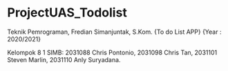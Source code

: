 # ProjectUAS_Todolist
Teknik Pemrograman, Fredian Simanjuntak, S.Kom.
{To do List APP}
{Year : 2020/2021}

Kelompok 8 1 SIMB:
2031088 Chris Pontonio,	
2031098 Chris Tan,
2031101 Steven Marlin,
2031110 Anly Suryadana.
